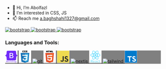 - 👋 Hi, I’m Abolfazl
- 👀 I’m interested in CSS, JS
- 📫 Reach me a.baghshahi1327@gmail.com


<a href="https://linkedin.com/in/babolfazl/" target="_blank" rel="noreferrer"> <img src="https://upload.wikimedia.org/wikipedia/commons/thumb/c/ca/LinkedIn_logo_initials.png/800px-LinkedIn_logo_initials.png" alt="bootstrap" width="40" height="40"/> </a>
<a href="https://t.me/B_Abolfazl" target="_blank" rel="noreferrer"> <img src="https://upload.wikimedia.org/wikipedia/commons/thumb/8/82/Telegram_logo.svg/2048px-Telegram_logo.svg.png" alt="bootstrap" width="40" height="40"/> </a>
<a href="https://ponisha.ir/profile/babolfazl" target="_blank" rel="noreferrer"> <img src="https://encrypted-tbn0.gstatic.com/images?q=tbn:ANd9GcSJy0eNRhATn3eRfzUhDbDK083aw4-H1C0CUR-8ywg77A&s" alt="bootstrap" width="40" height="40"/> </a>

<h3 align="left">Languages and Tools:</h3>
<p align="left" style="background: gray;"> <a href="https://getbootstrap.com" target="_blank" rel="noreferrer"> <img src="https://raw.githubusercontent.com/devicons/devicon/master/icons/bootstrap/bootstrap-plain-wordmark.svg" alt="bootstrap" width="40" height="40"/> </a> <a href="https://www.w3schools.com/css/" target="_blank" rel="noreferrer"> <img src="https://raw.githubusercontent.com/devicons/devicon/master/icons/css3/css3-original-wordmark.svg" alt="css3" width="40" height="40"/> </a> <a href="https://git-scm.com/" target="_blank" rel="noreferrer"> <img src="https://www.vectorlogo.zone/logos/git-scm/git-scm-icon.svg" alt="git" width="40" height="40"/> </a> <a href="https://www.w3.org/html/" target="_blank" rel="noreferrer"> <img src="https://raw.githubusercontent.com/devicons/devicon/master/icons/html5/html5-original-wordmark.svg" alt="html5" width="40" height="40"/> </a> <a href="https://developer.mozilla.org/en-US/docs/Web/JavaScript" target="_blank" rel="noreferrer"> <img src="https://raw.githubusercontent.com/devicons/devicon/master/icons/javascript/javascript-original.svg" alt="javascript" width="40" height="40"/> </a> <a href="https://nextjs.org/" target="_blank" rel="noreferrer"> <img src="https://cdn.worldvectorlogo.com/logos/nextjs-2.svg" alt="nextjs" width="40" height="40"/> </a> <a href="https://reactjs.org/" target="_blank" rel="noreferrer"> <img src="https://raw.githubusercontent.com/devicons/devicon/master/icons/react/react-original-wordmark.svg" alt="react" width="40" height="40"/> </a> <a href="https://tailwindcss.com/" target="_blank" rel="noreferrer"> <img src="https://www.vectorlogo.zone/logos/tailwindcss/tailwindcss-icon.svg" alt="tailwind" width="40" height="40"/> </a> <a href="https://www.typescriptlang.org/" target="_blank" rel="noreferrer"> <img src="https://raw.githubusercontent.com/devicons/devicon/master/icons/typescript/typescript-original.svg" alt="typescript" width="40" height="40"/> </a> </p>



<!---
bAbolfazl/bAbolfazl is a ✨ special ✨ repository because its `README.md` (this file) appears on your GitHub profile.
You can click the Preview link to take a look at your changes.
--->
